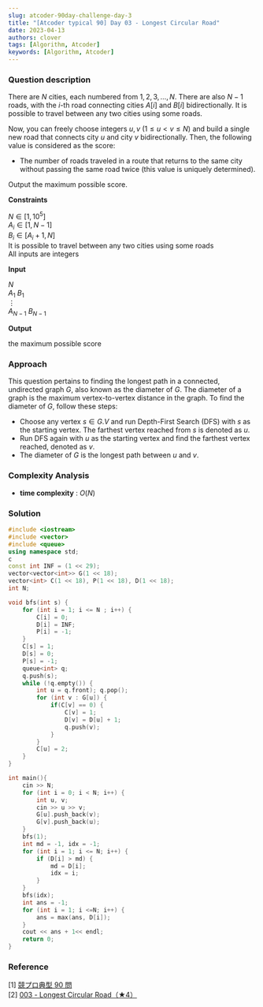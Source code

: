 ```yaml
---
slug: atcoder-90day-challenge-day-3
title: "[Atcoder typical 90] Day 03 - Longest Circular Road"
date: 2023-04-13
authors: clover
tags: [Algorithm, Atcoder]
keywords: [Algorithm, Atcoder]
---
```

### Question description
There are $N$ cities, each numbered from $1, 2, 3, \dots, N$. There are also $N-1$ roads, with the $i$-th road connecting cities $A[i]$ and $B[i]$ bidirectionally. It is possible to travel between any two cities using some roads.

Now, you can freely choose integers $u, v$ ($1 \leq u < v \leq N$) and build a single new road that connects city $u$ and city $v$ bidirectionally. Then, the following value is considered as the score:
- The number of roads traveled in a route that returns to the same city without passing the same road twice (this value is uniquely determined).

Output the maximum possible score.
<!-- truncate -->

**Constraints**  

$N\in[1, 10^5]$   
$A_i\in[1,N-1]$   
$B_i\in[A_i+1,N]$   
It is possible to travel between any two cities using some roads  
All inputs are integers  

**Input** 

$N$   
$A_{1}$  $B_{1}$  
$\vdots$  
$A_{N-1}$  $B_{N-1}$  

**Output**

the maximum possible score

### Approach
This question pertains to finding the longest path in a connected, undirected graph $G$, also known as the diameter of $G$. The diameter of a graph is the maximum vertex-to-vertex distance in the graph. To find the diameter of $G$, follow these steps:

- Choose any vertex $s \in G.V$ and run Depth-First Search (DFS) with $s$ as the starting vertex. The farthest vertex reached from $s$ is denoted as $u$.
- Run DFS again with $u$ as the starting vertex and find the farthest vertex reached, denoted as $v$.
- The diameter of $G$ is the longest path between $u$ and $v$.
### Complexity Analysis
- **time complexity** : $O(N)$

### Solution
```cpp
#include <iostream>
#include <vector>
#include <queue>
using namespace std;
c
const int INF = (1 << 29);
vector<vector<int>> G(1 << 18);
vector<int> C(1 << 18), P(1 << 18), D(1 << 18);
int N;

void bfs(int s) {
    for (int i = 1; i <= N ; i++) {
        C[i] = 0;
        D[i] = INF;
        P[i] = -1;
    }
    C[s] = 1;
    D[s] = 0;
    P[s] = -1;
    queue<int> q;
    q.push(s);
    while (!q.empty()) {
        int u = q.front); q.pop();
        for (int v : G[u]) {
            if(C[v] == 0) {
                C[v] = 1;
                D[v] = D[u] + 1;
                q.push(v);
            }
        }
        C[u] = 2;
    }
}

int main(){
    cin >> N;
    for (int i = 0; i < N; i++) {
        int u, v;
        cin >> u >> v;
        G[u].push_back(v);
        G[v].push_back(u);
    }
    bfs(1);
    int md = -1, idx = -1;
    for (int i = 1; i <= N; i++) {
        if (D[i] > md) {
            md = D[i];
            idx = i;
        }
    }
    bfs(idx);
    int ans = -1;
    for (int i = 1; i <=N; i++) {
        ans = max(ans, D[i]);
    }
    cout << ans + 1<< endl;
    return 0;
}
```

### Reference
\[1\] [ 競プロ典型 90 問](https://atcoder.jp/contests/typical90)  
\[2\] [ 003 - Longest Circular Road（★4）](https://atcoder.jp/contests/typical90/tasks/typical90_c)